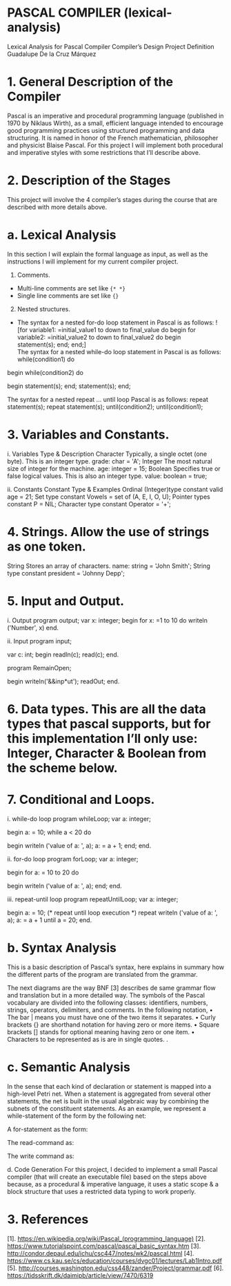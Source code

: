 # PASCAL COMPILER (lexical-analysis)
Lexical Analysis for Pascal Compiler
Compiler’s Design Project Definition
Guadalupe De la Cruz Márquez

# 1.	General Description of the Compiler
Pascal is an imperative and procedural programming language (published in 1970 by Niklaus Wirth), as a small, efficient language intended to encourage good programming practices using structured programming and data structuring. It is named in honor of the French mathematician, philosopher and physicist Blaise Pascal. For this project I will implement both procedural and imperative styles with some restrictions that I’ll describe above.

# 2.	Description of the Stages
This project will involve the 4 compiler’s stages during the course that are described with more details above.

# a.	Lexical Analysis
In this section I will explain the formal language as input, as well as the instructions I will implement for my current compiler project. 
1.	Comments. 
   - Multi-line comments are set like `{* *}` 
   - Single line comments are set like `{}`
2.	Nested structures.
   - The syntax for a nested for-do loop statement in Pascal is as follows:
   ![for variable1: =initial_value1 to down to final_value do
begin
   for variable2: =initial_value2 to down to final_value2 do
   begin   
      statement(s);
   end;
end;]   
The syntax for a nested while-do loop statement in Pascal is as follows:
while(condition1) do

begin
   while(condition2) do
   
   begin
      statement(s);
   end;
   statement(s);
end;

The syntax for a nested repeat ... until loop Pascal is as follows:
repeat
   statement(s);
   repeat
      statement(s);
   until(condition2);
until(condition1);









# 3.	Variables and Constants. 
i.	Variables
Type & Description
Character
Typically, a single octet (one byte). This is an integer type.
grade: char = 'A';
Integer
The most natural size of integer for the machine.
age: integer = 15;
Boolean
Specifies true or false logical values. This is also an integer type.
value: boolean = true;


ii.	Constants
Constant Type & Examples
Ordinal (Integer)type constant
valid age = 21;
Set type constant
Vowels = set of (A, E, I, O, U);
Pointer types constant
P = NIL;
Character type constant
Operator = '+';

# 4.	Strings. Allow the use of strings as one token.
String
Stores an array of characters.
name: string = 'John Smith';
String type constant
president = 'Johnny Depp';

# 5.	Input and Output. 
i.	Output
program output;
var x: integer;
begin
  for x: =1 to 10 do
  writeln ('Number', x)
end.

ii.	Input
program input;

var
  c: int;
begin
  readln(c);
  read(c);
end.




program RemainOpen;

begin
  writeln('&&inp*ut');
  readOut;
end.

# 6.	Data types. This are all the data types that pascal supports, but for this implementation I’ll only use: Integer, Character & Boolean from the scheme below.



# 7.	Conditional and Loops. 
i.	while-do loop
program whileLoop;
var
   a: integer;

begin
   a: = 10;
   while a < 20 do
   
   begin
      writeln ('value of a: ', a);
      a: = a + 1;
   end;
end.

ii.	for-do loop
program forLoop;
var
   a: integer;

begin
   for a: = 10 to 20 do
   
   begin
      writeln ('value of a: ', a);
   end;
end.

iii.	repeat-until loop
program repeatUntilLoop;
var
   a: integer;

begin
   a: = 10;
   (* repeat until loop execution *)
   repeat
      writeln ('value of a: ', a);
      a: = a + 1
   until a = 20;
end.



# b.	Syntax Analysis
This is a basic description of Pascal’s syntax, here explains in summary how the different parts of the program are translated from the grammar.
 



The next diagrams are the way BNF [3] describes de same grammar flow and translation but in a more detailed way. The symbols of the Pascal vocabulary are divided into the following classes:  identifiers, numbers, strings, operators, delimiters, and comments. In the following notation, 
•	The bar | means you must have one of the two items it separates.
•	Curly brackets {} are shorthand notation for having zero or more items. 
•	Square brackets [] stands for optional meaning having zero or one item. 
•	Characters to be represented as is are in single quotes. 
. 
 


 
 





# c.	Semantic Analysis
In the sense that each kind of declaration or statement is mapped into a high-level Petri net. When a statement is aggregated from several other statements, the net is built in the usual algebraic way by combining the subnets of the constituent statements. As an example, we represent a while-statement of the form by the following net:
 

A for-statement as the form:
 
The read-command as:
 
The write command as:
 
d.	Code Generation
For this project, I decided to implement a small Pascal compiler (that will create an executable file) based on the steps above because, as a procedural & imperative language, it uses a static scope & a block structure that uses a restricted data typing to work properly.

# 3.	References
[1].	https://en.wikipedia.org/wiki/Pascal_(programming_language)
[2].	https://www.tutorialspoint.com/pascal/pascal_basic_syntax.htm
[3].	http://condor.depaul.edu/ichu/csc447/notes/wk2/pascal.html
[4].	https://www.cs.kau.se/cs/education/courses/dvgc01/lectures/Lab1Intro.pdf
[5].	 http://courses.washington.edu/css448/zander/Project/grammar.pdf
[6].	https://tidsskrift.dk/daimipb/article/view/7470/6319
